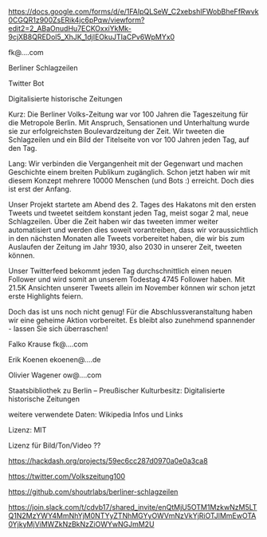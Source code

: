 https://docs.google.com/forms/d/e/1FAIpQLSeW_C2xebshIFWobBheFfRwvk0CGQR1z900ZsERik4jc6pPqw/viewform?edit2=2_ABaOnudHu7ECKOxxiYkMk-9cjXB8QREDol5_XhJK_1djIEOkuJTIaCPv6WpMYx0

fk@….com

Berliner Schlagzeilen

Twitter Bot

Digitalisierte historische Zeitungen

Kurz:
Die Berliner Volks-Zeitung war vor 100 Jahren die Tageszeitung für die Metropole Berlin. Mit Anspruch, Sensationen und Unterhaltung wurde sie zur erfolgreichsten Boulevardzeitung der Zeit.
Wir tweeten die Schlagzeilen und ein Bild der Titelseite von vor 100 Jahren jeden Tag, auf den Tag.

Lang:
Wir verbinden die Vergangenheit mit der Gegenwart und machen Geschichte einem breiten Publikum zugänglich. Schon jetzt haben wir mit diesem Konzept mehrere 10000 Menschen (und Bots :) erreicht. Doch dies ist erst der Anfang.

Unser Projekt startete am Abend des 2. Tages des Hakatons mit den ersten Tweets und tweetet seitdem konstant jeden Tag, meist sogar 2 mal, neue Schlagzeilen. Über die Zeit haben wir das tweeten immer weiter automatisiert und werden dies soweit vorantreiben, dass wir voraussichtlich in den nächsten Monaten alle Tweets vorbereitet haben, die wir bis zum Auslaufen der Zeitung im Jahr 1930, also 2030 in unserer Zeit, tweeten können.

Unser Twitterfeed bekommt jeden Tag durchschnittlich einen neuen Follower und wird somit an unserem Todestag 4745 Follower haben. Mit 21.5K Ansichten unserer Tweets allein im November können wir schon jetzt erste Highlights feiern.

Doch das ist uns noch nicht genug! Für die Abschlussveranstaltung haben wir eine geheime Aktion vorbereitet. Es bleibt also zunehmend spannender - lassen Sie sich überraschen!

Falko Krause
fk@….com

Erik Koenen
ekoenen@….de

Olivier Wagener
ow@….com

Staatsbibliothek zu Berlin – Preußischer Kulturbesitz: Digitalisierte historische Zeitungen

weitere verwendete Daten:
Wikipedia Infos und Links

Lizenz:
MIT

Lizenz für Bild/Ton/Video
??


https://hackdash.org/projects/59ec6cc287d0970a0e0a3ca8

https://twitter.com/Volkszeitung100

https://github.com/shoutrlabs/berliner-schlagzeilen

https://join.slack.com/t/cdvb17/shared_invite/enQtMjU5OTM1MzkwNzM5LTQ1N2MzYWY4MmNhYjM0NTYyZTNhMGYyOWVmNzVkYjRiOTJlMmEwOTA0YjkyMjViMWZkNzBkNzZiOWYwNGJmM2U
